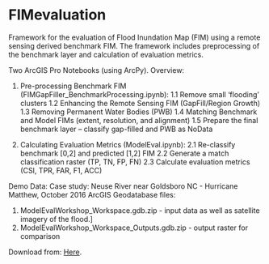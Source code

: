 # FIMevaluation
Framework for the evaluation of Flood Inundation Map (FIM) using a remote sensing derived benchmark FIM. The framework includes preprocessing of the benchmark layer and calculation of evaluation metrics.

Two ArcGIS Pro Notebooks (using ArcPy).
Overview:
1. Pre-processing Benchmark FIM (FIMGapFiller_BenchmarkProcessing.ipynb):
  1.1 Remove small ‘flooding’ clusters
  1.2 Enhancing the Remote Sensing FIM (GapFill/Region Growth)
  1.3 Removing Permanent Water Bodies (PWB)
  1.4 Matching Benchmark and Model FIMs (extent, resolution, and alignment)
  1.5 Prepare the final benchmark layer – classify gap-filled and PWB as NoData

2. Calculating Evaluation Metrics (ModelEval.ipynb):
  2.1 Re-classify benchmark [0,2] and predicted [1,2] FIM
  2.2 Generate a match classification raster (TP,  TN,  FP,  FN)
  2.3 Calculate evaluation metrics (CSI, TPR, FAR, F1, ACC)


Demo Data:
Case study: Neuse River near Goldsboro NC - Hurricane Matthew, October 2016
ArcGIS Geodatabase files:
1. ModelEvalWorkshop_Workspace.gdb.zip - input data as well as satellite imagery of the flood.]
2. ModelEvalWorkshop_Workspace_Outputs.gdb.zip - output raster for comparison

Download from: [Here](https://alabama.box.com/s/qdvpqrxx8m3nn6i4mdrh8m00uaugcr72).
